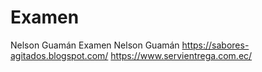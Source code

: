 # Examen
Nelson Guamán Examen
Nelson Guamán 
https://sabores-agitados.blogspot.com/
https://www.servientrega.com.ec/
